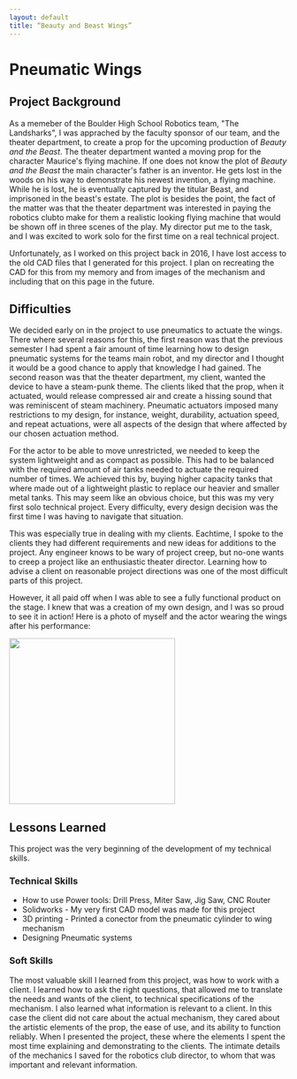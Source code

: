 ```yaml
---
layout: default
title: “Beauty and Beast Wings”
---
```


# Pneumatic Wings

## Project Background

  As a memeber of the Boulder High School Robotics team, "The Landsharks", I was apprached by the faculty sponsor of our team, and the theater department, to create a prop for the upcoming production of *Beauty and the Beast*. The theater department wanted a moving prop for the character Maurice's flying machine. If one does not know the plot of *Beauty and the Beast* the main character's father is an inventor. He gets lost in the woods on his way to demonstrate his newest invention, a flying machine. While he is lost, he is eventually captured by the titular Beast, and imprisoned in the beast's estate. The plot is besides the point, the fact of the matter was that the theater department was interested in paying the robotics clubto make for them a realistic looking flying machine that would be shown off in three scenes of the play. My director put me to the task, and I was excited to work solo for the first time on a real technical project.
  
  Unfortunately, as I worked on this project back in 2016, I have lost access to the old CAD files that I generated for this project. I plan on recreating the CAD for this from my memory and from images of the mechanism and including that on this page in the future.

## Difficulties

 We decided early on in the project to use pneumatics to actuate the wings. There where several reasons for this, the first reason was that the previous semester I had spent a fair amount of time learning how to design pneumatic systems for the teams main robot, and my director and I thought it would be a good chance to apply that knowledge I had gained. The second reason was that the theater department, my client, wanted the device to have a steam-punk theme. The clients liked that the prop, when it actuated, would release compressed air and create a hissing sound that was reminiscent of steam machinery. Pneumatic actuators imposed many restrictions to my design, for instance, weight, durability, actuation speed, and repeat actuations, were all aspects of the design that where affected by our chosen actuation method.
 
For the actor to be able to move unrestricted, we needed to keep the system lightweight and as compact as possible. This had to be balanced with the required amount of air tanks needed to actuate the required number of times. We achieved this by, buying higher capacity tanks that where made out of a lightweight plastic to replace our heavier and smaller metal tanks. This may seem like an obvious choice, but this was my very first solo technical project. Every difficulty, every design decision was the first time I was having to navigate that situation.
 
 This was especially true in dealing with my clients. Eachtime, I spoke to the clients they had different requirements and new ideas for additions to the project. Any engineer knows to be wary of project creep, but no-one wants to creep a project like an enthusiastic theater director. Learning how to advise a client on reasonable project directions was one of the most difficult parts of this project.
 
 However, it all paid off when I was able to see a fully functional product on the stage. I knew that was a creation of my own design, and I was so proud to see it in action! Here is a photo of myself and the actor wearing the wings after his performance:
 
 <img src="../images/JPEGs/Wings.png" width="300">
 
## Lessons Learned

This project was the very beginning of the development of my technical skills.

### Technical Skills

* How to use Power tools: Drill Press, Miter Saw, Jig Saw, CNC Router
* Solidworks - My very first CAD model was made for this project
* 3D printing - Printed a conector from the pneumatic cylinder to wing mechanism
* Designing Pneumatic systems

### Soft Skills

The most valuable skill I learned from this project, was how to work with a client. I learned how to ask the right questions, that allowed me to translate the needs and wants of the client, to technical specifications of the mechanism. I also learned what information is relevant to a client. In this case the client did not care about the actual mechanism, they cared about the artistic elements of the prop, the ease of use, and its ability to function reliably. When I presented the project, these where the elements I spent the most time explaining and demonstrating to the clients. The intimate details of the mechanics I saved for the robotics club director, to whom that was important and relevant information.
